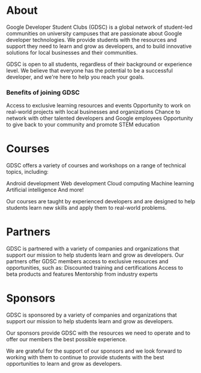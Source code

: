 <div id="singlepage">

<div id="About">
<h1>About</h1>
Google Developer Student Clubs (GDSC) is a global network of student-led communities on university campuses that are passionate about Google developer technologies. We provide students with the resources and support they need to learn and grow as developers, and to build innovative solutions for local businesses and their communities.

GDSC is open to all students, regardless of their background or experience level. We believe that everyone has the potential to be a successful developer, and we're here to help you reach your goals.

<h3>Benefits of joining GDSC</h3>
<p>
Access to exclusive learning resources and events
Opportunity to work on real-world projects with local businesses and organizations
Chance to network with other talented developers and Google employees
Opportunity to give back to your community and promote STEM education
</p>
</div>
<!-- TEAMS Section -->
<div id="teams">


</div>
<!-- Course Section -->
<div id="courses">
    <h1>Courses</h1>
<p>
GDSC offers a variety of courses and workshops on a range of technical topics, including:
</p>

Android development
Web development
Cloud computing
Machine learning
Artificial intelligence
And more!
<p>
Our courses are taught by experienced developers and are designed to help students learn new skills and apply them to real-world problems.
</p>
</div>

<!-- Partners Section -->
<div id="Patners">
<h1>Partners</h1>
<p>
GDSC is partnered with a variety of companies and organizations that support our mission to help students learn and grow as developers.
Our partners offer GDSC members access to exclusive resources and opportunities, 
such as:
Discounted training and certifications
Access to beta products and features
Mentorship from industry experts
</p>
</div>

<!-- Sonsors Section -->
<div id="sponsors">
<h1>Sponsors</h1>
<p>
GDSC is sponsored by a variety of companies and organizations that support our mission to help students learn and grow as developers.

Our sponsors provide GDSC with the resources we need to operate and to offer our members the best possible experience.

We are grateful for the support of our sponsors and we look forward to working with them to continue to provide students with the best opportunities to learn and grow as developers.
</p>

